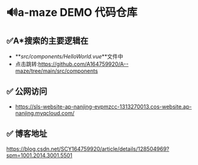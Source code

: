 # 🔊a-maze DEMO 代码仓库

## ✅A\*搜索的主要逻辑在

- **_src/components/HelloWorld.vue_**文件中
- 点击跳转:https://github.com/A164759920/A--maze/tree/main/src/components

## ✅ 公网访问

- https://sls-website-ap-nanjing-evpmzcc-1313270013.cos-website.ap-nanjing.myqcloud.com/

## ✅ 博客地址
https://blog.csdn.net/SCY164759920/article/details/128504969?spm=1001.2014.3001.5501